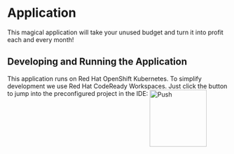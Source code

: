 # Application

This magical application will take your unused budget and turn it into profit each and every month!

## Developing and Running the Application

This application runs on Red Hat OpenShift Kubernetes. To simplify development we use Red Hat CodeReady Workspaces. Just click the button to jump into the preconfigured project in the IDE:
<a href="https://che.openshift.io/f?id=factorylztfoa6yozjl88k9">
    <img src="http://beta.codenvy.com/factory/resources/codenvy-contribute.svg" width="130" alt="Push" align="top">
</a>
